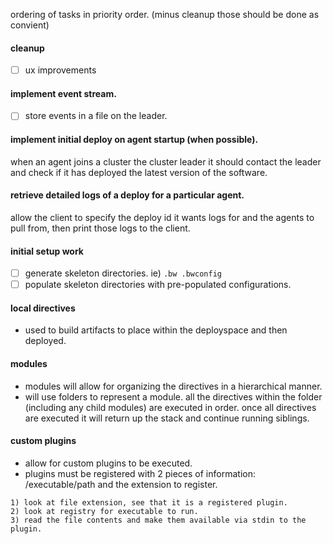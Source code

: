 ordering of tasks in priority order. (minus cleanup those should be done as convient)

#### cleanup
- [ ] ux improvements

#### implement event stream.
- [ ] store events in a file on the leader.

#### implement initial deploy on agent startup (when possible).
when an agent joins a cluster the cluster leader it should contact the leader and check if it has deployed the latest version of the software.

#### retrieve detailed logs of a deploy for a particular agent.
allow the client to specify the deploy id it wants logs for and the agents to pull from, then print those logs to the client.

#### initial setup work
- [ ] generate skeleton directories. ie) `.bw .bwconfig`
- [ ] populate skeleton directories with pre-populated configurations.

#### local directives
- used to build artifacts to place within the deployspace and then deployed.

#### modules
- modules will allow for organizing the directives in a hierarchical manner.
- will use folders to represent a module. all the directives within the folder (including any child modules)
are executed in order. once all directives are executed it will return
up the stack and continue running siblings.

#### custom plugins
- allow for custom plugins to be executed.
- plugins must be registered with 2 pieces of information: /executable/path and the extension to register.
```
1) look at file extension, see that it is a registered plugin.
2) look at registry for executable to run.
3) read the file contents and make them available via stdin to the plugin.
```
